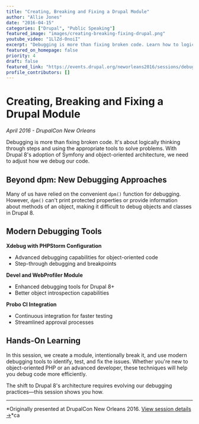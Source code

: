 ```yaml
---
title: "Creating, Breaking and Fixing a Drupal Module"
author: "Allie Jones"
date: "2016-04-15"
categories: ["Drupal", "Public Speaking"]
featured_image: "images/creating-breaking-fixing-drupal.png"
youtube_video: "1LlZd-0noiI"
excerpt: "Debugging is more than fixing broken code. Learn how to logically think through steps and use the right tools to solve problems in Drupal 8's object-oriented architecture."
featured_on_homepage: false
priority: 4
draft: false
featured_link: "https://events.drupal.org/neworleans2016/sessions/debugging-during-development-creating-breaking-and-fixing-module"
profile_contributors: []
---
```


# Creating, Breaking and Fixing a Drupal Module

*April 2016 - DrupalCon New Orleans*

Debugging is more than fixing broken code. It's about logically thinking through steps and using the appropriate tools to solve problems. With Drupal 8's adoption of Symfony and object-oriented architecture, we need to adjust how we debug our code.


## Beyond dpm: New Debugging Approaches

Many of us have relied on the convenient `dpm()` function for debugging. However, `dpm()` can't print protected properties or provide information about methods of an object, making it difficult to debug objects and classes in Drupal 8.

## Modern Debugging Tools

**Xdebug with PHPStorm Configuration**
- Advanced debugging capabilities for object-oriented code
- Step-through debugging and breakpoints

**Devel and WebProfiler Module**
- Enhanced debugging tools for Drupal 8+
- Better object introspection capabilities

**Probo CI Integration**
- Continuous integration for faster testing
- Streamlined approval processes

## Hands-On Learning

In this session, we create a module, intentionally break it, and use modern debugging tools to identify, test, and fix the issues. Whether you're new to object-oriented PHP or an advanced developer, these techniques will help you debug code more efficiently.

The shift to Drupal 8's architecture requires evolving our debugging practices—this session shows you how.

---

*Originally presented at DrupalCon New Orleans 2016. [View session details →](https://events.drupal.org/neworleans2016/sessions/debugging-during-development-creating-breaking-and-fixing-module)*ca